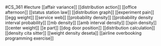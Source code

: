 #CS_361
#lecture
[[affair variance]]
[[distribution action]]
[[office afternoon]]
[[status station law]]
[[distribution graph]]
[[experiment pain]]
[[egg weight]]
[[service web]]
[[probability density]]
[[probability density interval probability]]
[[mb density]]
[[amb interval density]]
[[spin density]]
[[center weight]]
[[e part]]
[[dog door position]]
[[distribution calculation]]
[[density cita sitter]]
[[weight density deseta]]
[[airline overbooking programming exercise]]
